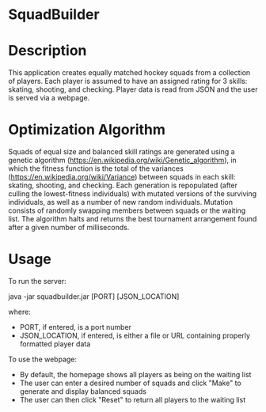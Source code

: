 # SquadBuilder

Description
===========

This application creates equally matched hockey squads from a collection of players. Each player is assumed to have an assigned rating for 3 skills: skating, shooting, and checking. Player data is read from JSON and the user is served via a webpage.

Optimization Algorithm
======================

Squads of equal size and balanced skill ratings are generated using a genetic algorithm (https://en.wikipedia.org/wiki/Genetic_algorithm), in which the fitness function is the total of the variances (https://en.wikipedia.org/wiki/Variance) between squads in each skill: skating, shooting, and checking. Each generation is repopulated (after culling the lowest-fitness individuals) with mutated versions of the surviving individuals, as well as a number of new random individuals. Mutation consists of randomly swapping members between squads or the waiting list. The algorithm halts and returns the best tournament arrangement found after a given number of milliseconds. 

Usage
=====

To run the server:

java -jar squadbuilder.jar [PORT] [JSON_LOCATION]

where:
* PORT, if entered, is a port number
* JSON_LOCATION, if entered, is either a file or URL containing properly formatted player data

To use the webpage:

* By default, the homepage shows all players as being on the waiting list
* The user can enter a desired number of squads and click "Make" to generate and display balanced squads
* The user can then click "Reset" to return all players to the waiting list